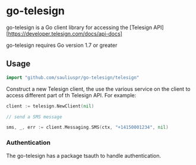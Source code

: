 # go-telesign #

go-telesign is a Go client library for accessing the [Telesign API][https://developer.telesign.com/docs/api-docs]

go-telesign requires Go version 1.7 or greater

## Usage ##

```go
import "github.com/sauliuspr/go-telesign/telesign"
```

Construct a new Telesign client, the use the various service on the client to 
access different part of th Telesign API. For example:

```go
client := telesign.NewClient(nil)

// send a SMS message

sms, _, err := client.Messaging.SMS(ctx, "+14150001234", nil)
```

### Authentication ###

The go-telesign has a package tsauth to handle authentication. 

